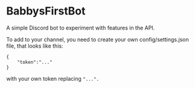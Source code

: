 # BabbysFirstBot

A simple Discord bot to experiment with features in the API.

To add to your channel, you need to create your own config/settings.json file, that looks like this:
```
{
    "token":"..."
}
```
with your own token replacing `"...".`
